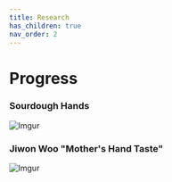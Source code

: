 ```yaml
---
title: Research
has_children: true
nav_order: 2
---
```


# Progress

### Sourdough Hands
![Imgur](https://i.imgur.com/Ao4DxbV.jpg)

### Jiwon Woo "Mother's Hand Taste"
![Imgur](https://i.imgur.com/4LYT9mP.jpg)
